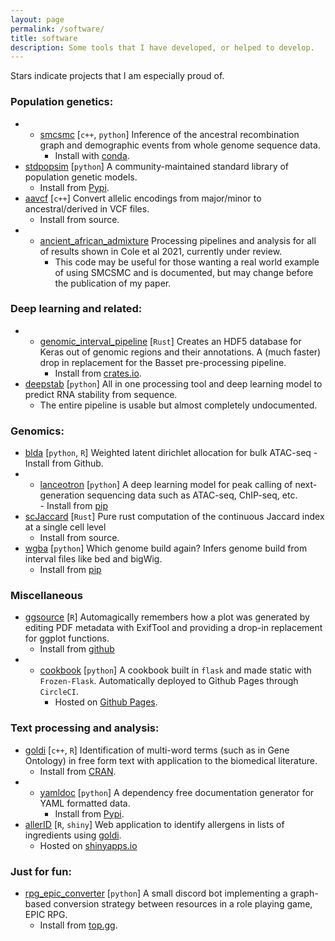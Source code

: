 ```yaml
---
layout: page
permalink: /software/
title: software
description: Some tools that I have developed, or helped to develop.  
---
```


Stars indicate projects that I am especially proud of. 


### Population genetics: 

- * [smcsmc](https://github.com/luntergroup/smcsmc) [`c++`, `python`] Inference of the ancestral recombination graph and demographic events from whole genome sequence data.
	- Install with [conda](https://anaconda.org/luntergroup/smcsmc).
- [stdpopsim](https://github.com/popsim-consortium/stdpopsim) [`python`] A community-maintained standard library of population genetic models.
	- Install from [Pypi](https://pypi.org/project/stdpopsim/).
- [aavcf](https://github.com/Chris1221/aavcf) [`c++`] Convert allelic encodings from major/minor to ancestral/derived in VCF files.
	- Install from source.
- * [ancient_african_admixture](https://github.com/Chris1221/ancient_african_admixture) Processing pipelines and analysis for all of results shown in Cole et al 2021, currently under review.
	- This code may be useful for those wanting a real world example of using SMCSMC and is documented, but may change before the publication of my paper.


### Deep learning and related:

- * [genomic_interval_pipeline](https://github.com/Chris1221/genomic_interval_pipeline) [`Rust`] Creates an HDF5 database for Keras out of genomic regions and their annotations. A (much faster) drop in replacement for the Basset pre-processing pipeline. 
	- Install from [crates.io](https://crates.io/crates/genomic_interval_pipeline).
- [deepstab](https://github.com/Chris1221/deepstab) [`python`] All in one processing tool and deep learning model to predict RNA stability from sequence. 
	- The entire pipeline is usable but almost completely undocumented.  

### Genomics:

- [blda](https://github.com/Chris1221/blda) [`python`, `R`] Weighted latent dirichlet allocation for bulk ATAC-seq
        - Install from Github.
- * [lanceotron](https://github.com/Chris1221/lanceotron) [`python`] A deep learning model for peak calling of next-generation sequencing data such as ATAC-seq, ChIP-seq, etc.	  
        - Install from [pip](https://pypi.org/project/lanceotron/1.0.1/)
- [scJaccard](https://github.com/Chris1221/scJaccard) [`Rust`] Pure rust computation of the continuous Jaccard index at a single cell level
	- Install from source.
- [wgba](https://github.com/Chris1221/wgba) [`python`] Which genome build again? Infers genome build from interval files like bed and bigWig. 
    - Install from [pip](https://pepy.tech/project/wgba)

### Miscellaneous

- [ggsource](https://github.com/Chris1221/ggsource) [`R`] Automagically remembers how a plot was generated by editing PDF metadata with ExifTool and providing a drop-in replacement for ggplot functions.
    - Install from [github](https://github.com/Chris1221/ggsource)
- * [cookbook](https://github.com/Chris1221/cookbook) [`python`] A cookbook built in `flask` and made static with `Frozen-Flask`. Automatically deployed to Github Pages through `CircleCI`.
    - Hosted on [Github Pages](http://chrisbcole.me/cookbook/).


### Text processing and analysis: 

- [goldi](https://github.com/Chris1221/goldi) [`c++`, `R`] Identification of multi-word terms (such as in Gene Ontology) in free form text with application to the biomedical literature.
	- Install from [CRAN](https://cran.r-project.org/web/packages/goldi/index.html).
- * [yamldoc](https://github.com/Chris1221/yamldoc) [`python`] A dependency free documentation generator for YAML formatted data. 
	- Install from [Pypi](https://pypi.org/project/yamldoc/).
- [allerID](https://github.com/Chris1221/allerID) [`R`, `shiny`] Web application to identify allergens in lists of ingredients using [goldi](https://github.com/Chris1221/goldi).
	- Hosted on [shinyapps.io](https://ccole.shinyapps.io/allerID/)

### Just for fun: 

- [rpg_epic_converter](https://github.com/Chris1221/epic_rpg_converter) [`python`] A small discord bot implementing a graph-based conversion strategy between resources in a role playing game, EPIC RPG.
	- Install from [top.gg](https://top.gg/bot/773260807638089768).
